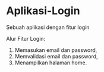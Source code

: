 # Aplikasi-Login
Sebuah aplikasi dengan fitur login

Alur Fitur Login:
1. Memasukan email dan password,
2. Memvalidasi email dan password,
3. Menampilkan halaman home.
